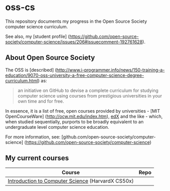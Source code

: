 oss-cs
======

This repository documents my progress in the Open Source Society computer science curriculum.

See also, my [student profile]
(https://github.com/open-source-society/computer-science/issues/206#issuecomment-192761628).

About Open Source Society
--------

The OSS is [described]
(http://www.i-programmer.info/news/150-training-a-education/9070-oss-university-a-free-computer-science-degree-curriculum.html)
as:

> an initiative on GitHub to devise a complete curriculum for studying computer science using
> courses from prestigious universities in your own time and for free.

In essence, it is a list of free, open courses provided by universities - [MIT OpenCourseWare]
(http://ocw.mit.edu/index.htm), [edX](https://www.edx.org/) and the like - which, when studied
sequentially, purports to be broadly equivalent to an undergraduate level computer science education.

For more information, see: [github.com/open-source-society/computer-science]
(https://github.com/open-source-society/computer-science)

My current courses
------------------

| Course | Repo |
| ------ | ---- |
| [Introduction to Computer Science](https://www.edx.org/course/introduction-computer-science-harvardx-cs50x) (HarvardX CS50x) | |